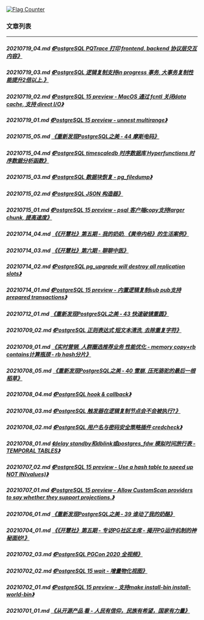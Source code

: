 <a rel="nofollow" href="http://info.flagcounter.com/h9V1"  ><img src="http://s03.flagcounter.com/count/h9V1/bg_FFFFFF/txt_000000/border_CCCCCC/columns_2/maxflags_12/viewers_0/labels_0/pageviews_0/flags_0/"  alt="Flag Counter"  border="0"  ></a>  
  
### 文章列表  
----  
##### 20210719_04.md   [《PostgreSQL PQTrace 打印 frontend, backend 协议层交互内容》](20210719_04.md)  
##### 20210719_03.md   [《PostgreSQL 逻辑复制支持in progress 事务, 大事务复制性能提升2倍以上.》](20210719_03.md)  
##### 20210719_02.md   [《PostgreSQL 15 preview - MacOS 通过 fcntl 关闭data cache, 支持 direct I/O》](20210719_02.md)  
##### 20210719_01.md   [《PostgreSQL 15 preview - unnest multirange》](20210719_01.md)  
##### 20210715_05.md   [《重新发现PostgreSQL之美 - 44 摩斯电码》](20210715_05.md)  
##### 20210715_04.md   [《PostgreSQL timescaledb 时序数据库 Hyperfunctions 时序数据分析函数》](20210715_04.md)  
##### 20210715_03.md   [《PostgreSQL 数据块恢复 - pg_filedump》](20210715_03.md)  
##### 20210715_02.md   [《PostgreSQL JSON 构造器》](20210715_02.md)  
##### 20210715_01.md   [《PostgreSQL 15 preview - psql 客户端copy支持larger chunk, 提高速度》](20210715_01.md)  
##### 20210714_04.md   [《《开慧社》第五期 - 我的奶奶,《黄帝内经》的生活案例》](20210714_04.md)  
##### 20210714_03.md   [《《开慧社》第六期 - 聊聊中医》](20210714_03.md)  
##### 20210714_02.md   [《PostgreSQL pg_upgrade will destroy all replication slots》](20210714_02.md)  
##### 20210714_01.md   [《PostgreSQL 15 preview - 内置逻辑复制sub pub支持prepared transactions》](20210714_01.md)  
##### 20210712_01.md   [《重新发现PostgreSQL之美 - 43 快速破镜重圆》](20210712_01.md)  
##### 20210709_02.md   [《PostgreSQL 正则表达式 短文本清洗, 去除重复字符》](20210709_02.md)  
##### 20210709_01.md   [《实时营销, 人群圈选推荐业务 性能优化 - memory copy+rb contains计算瓶颈 - rb hash分片》](20210709_01.md)  
##### 20210708_05.md   [《重新发现PostgreSQL之美 - 40 雪崩, 压死骆驼的最后一根稻草》](20210708_05.md)  
##### 20210708_04.md   [《PostgreSQL hook & callback》](20210708_04.md)  
##### 20210708_03.md   [《PostgreSQL 触发器在逻辑复制节点会不会被执行?》](20210708_03.md)  
##### 20210708_02.md   [《PostgreSQL 用户名与密码安全策略插件 credcheck》](20210708_02.md)  
##### 20210708_01.md   [《delay standby和dblink或postgres_fdw 模拟时间旅行表 - TEMPORAL TABLES》](20210708_01.md)  
##### 20210707_02.md   [《PostgreSQL 15 preview - Use a hash table to speed up NOT IN(values)》](20210707_02.md)  
##### 20210707_01.md   [《PostgreSQL 15 preview - Allow CustomScan providers to say whether they support projections.》](20210707_01.md)  
##### 20210706_01.md   [《重新发现PostgreSQL之美 - 39 谁动了我的奶酪》](20210706_01.md)  
##### 20210704_01.md   [《《开慧社》第五期 - 专访PG社区主席 - 揭开PG运作机制的神秘面纱!》](20210704_01.md)  
##### 20210702_03.md   [《PostgreSQL PGCon 2020 全视频》](20210702_03.md)  
##### 20210702_02.md   [《PostgreSQL 15 wait - 增量物化视图》](20210702_02.md)  
##### 20210702_01.md   [《PostgreSQL 15 preview - 支持make install-bin install-world-bin》](20210702_01.md)  
##### 20210701_01.md   [《从开源产品 看 - 人民有信仰，民族有希望，国家有力量》](20210701_01.md)  
